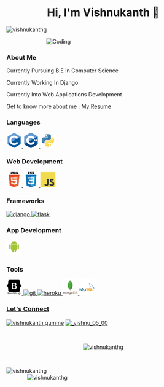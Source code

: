 <h1 align="center">Hi, I'm Vishnukanth 👋</h1>
<p align="left"> <img src="https://komarev.com/ghpvc/?username=vishnukanthg&label=Profile%20views&color=0e75b6&style=flat" alt="vishnukanthg" /> </p>
<img align="right" alt="Coding" width="400" src="https://blogger.googleusercontent.com/img/b/R29vZ2xl/AVvXsEjcwKcqcKy6WX2XVMBiy0yoeaPvN9-fnPzDp3_FX1hnXHi11fLEtrYHLNGG40bjvM5cDZOPI2NQT3dx5vS68ctkg9dPf61s3MpRbUcFrD7CAj9jSxkMiPbLMwvP6gClRvnJdFPSnXgfRprEw-Z-07yzFicBM9m3Y-sVrWnZWPhbkGbZ0cy3HrWFyBPWoA/s1600/image_processing20210909-29286-dr58yz.gif">&nbsp

<h3 align="left">About Me</h3>
<p align="left">Currently Pursuing B.E In Computer Science</p>
<p align="left">Currently Working In Django</p>
<p align="left">Currently Into Web Applications Development</p> 
<p align="left">Get to know more about me : <a href="https://drive.google.com/file/d/1lpmRJQ8Wy8PD8pi3Z7wM0df3-ZyHwyiA/view">My Resume</a></p>



<h3 align="left">Languages</h3>

<p align="left"><a href="https://www.cprogramming.com/" target="_blank" rel="noreferrer"> <img src="https://raw.githubusercontent.com/devicons/devicon/master/icons/c/c-original.svg" alt="c" width="40" height="40"/> </a><a href="https://www.w3schools.com/cpp/" target="_blank" rel="noreferrer"> <img src="https://raw.githubusercontent.com/devicons/devicon/master/icons/cplusplus/cplusplus-original.svg" alt="cplusplus" width="40" height="40"/> </a><a href="https://www.python.org" target="_blank" rel="noreferrer"> <img src="https://raw.githubusercontent.com/devicons/devicon/master/icons/python/python-original.svg" alt="python" width="40" height="40"/> </a></p>
<h3 align="left">Web Development</h3>
<p align = "left"> <a href="https://www.w3.org/html/" target="_blank" rel="noreferrer"> <img src="https://raw.githubusercontent.com/devicons/devicon/master/icons/html5/html5-original-wordmark.svg" alt="html5" width="40" height="40"/> </a><a href="https://www.w3schools.com/css/" target="_blank" rel="noreferrer"> <img src="https://raw.githubusercontent.com/devicons/devicon/master/icons/css3/css3-original-wordmark.svg" alt="css3" width="40" height="40"/> </a> <a href="https://developer.mozilla.org/en-US/docs/Web/JavaScript" target="_blank" rel="noreferrer"> <img src="https://raw.githubusercontent.com/devicons/devicon/master/icons/javascript/javascript-original.svg" alt="javascript" width="40" height="40"/> </a></p>




<h3 align="left">Frameworks</h3>
<p align="left"><a href="https://www.djangoproject.com/" target="_blank" rel="noreferrer"> <img src="https://cdn.worldvectorlogo.com/logos/django.svg" alt="django" width="40" height="40"/> </a> <a href="https://flask.palletsprojects.com/" target="_blank" rel="noreferrer"> <img src="https://www.vectorlogo.zone/logos/pocoo_flask/pocoo_flask-icon.svg" alt="flask" width="40" height="40"/> </a></p>

<h3 align="left">App Development</h3>
<p align="left"> <a href="https://developer.android.com" target="_blank" rel="noreferrer"> <img src="https://raw.githubusercontent.com/devicons/devicon/master/icons/android/android-original-wordmark.svg" alt="android" width="40" height="40"/> </a>


<h3 align="left">Tools</h3>
<p align="left"><a href="https://getbootstrap.com" target="_blank" rel="noreferrer"> <img src="https://raw.githubusercontent.com/devicons/devicon/master/icons/bootstrap/bootstrap-plain-wordmark.svg" alt="bootstrap" width="40" height="40"/> </a>     <a href="https://git-scm.com/" target="_blank" rel="noreferrer"> <img src="https://www.vectorlogo.zone/logos/git-scm/git-scm-icon.svg" alt="git" width="40" height="40"/> </a> <a href="https://heroku.com" target="_blank" rel="noreferrer"> <img src="https://www.vectorlogo.zone/logos/heroku/heroku-icon.svg" alt="heroku" width="40" height="40"/> </a>  <a href="https://www.mongodb.com/" target="_blank" rel="noreferrer"> <img src="https://raw.githubusercontent.com/devicons/devicon/master/icons/mongodb/mongodb-original-wordmark.svg" alt="mongodb" width="40" height="40"/> </a> <a href="https://www.mysql.com/" target="_blank" rel="noreferrer"> <img src="https://raw.githubusercontent.com/devicons/devicon/master/icons/mysql/mysql-original-wordmark.svg" alt="mysql" width="40" height="40"/>

<h3 align="left">Let's Connect</h3>
<a href="https://linkedin.com/in/vishnukanth gumme" target="blank"><img align="center" src="https://raw.githubusercontent.com/rahuldkjain/github-profile-readme-generator/master/src/images/icons/Social/linked-in-alt.svg" alt="vishnukanth gumme" height="30" width="40" /></a>
<a href="https://instagram.com/_vishnu_05_00" target="blank"><img align="center" src="https://raw.githubusercontent.com/rahuldkjain/github-profile-readme-generator/master/src/images/icons/Social/instagram.svg" alt="_vishnu_05_00" height="30" width="40" /></a>
</p><br>
<p align= "center"><img align="center" src="https://github-readme-stats.vercel.app/api/top-langs?username=vishnukanthg&show_icons=true&locale=en&layout=compact" alt="vishnukanthg" /></p>&nbsp
<p><img width = "450px" align="left" src="https://github-readme-stats.vercel.app/api?username=vishnukanthg&show_icons=true&locale=en" alt="vishnukanthg"/>&nbsp<img width = "450px" align="right" src="https://github-readme-streak-stats.herokuapp.com/?user=vishnukanthg&" alt="vishnukanthg" /></p>
